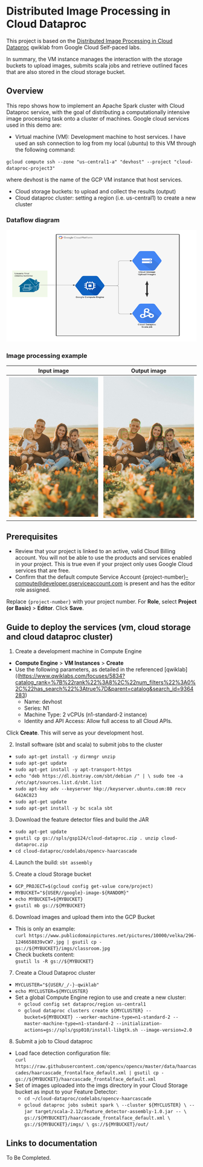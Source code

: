 # Distributed Image Processing in Cloud Dataproc
This project is based on the [Distributed Image Processing in Cloud Dataproc](https://www.qwiklabs.com/focuses/5834?catalog_rank=%7B%22rank%22%3A8%2C%22num_filters%22%3A0%2C%22has_search%22%3Atrue%7D&parent=catalog&search_id=9364283) qwiklab from Google Cloud Self-paced labs.

In summary, the VM instance manages the interaction with the storage buckets to upload images, submits scala jobs and retrieve outlined faces that are also stored in the cloud storage bucket.


## Overview
This repo shows how to implement an Apache Spark cluster with Cloud Dataproc service, with the goal of distributing a computationally intensive image processing task onto a cluster of machines. Google cloud services used in this demo are:

- Virtual machine (VM): Development machine to host services. I have used an ssh connection to log from my local (ubuntu) to this VM through the following command:

`gcloud compute ssh --zone "us-central1-a" "devhost" --project "cloud-dataproc-project3"`

 where devhost is the name of the GCP VM instance that host services.

- Cloud storage buckets: to upload and collect the results (output)
- Cloud dataproc cluster: setting a region (i.e. us-central1) to create a new cluster


### Dataflow diagram
![](img_files/GCP_dataproc.png)


### Image processing example
Input image             |  Output image
:-------------------------:|:-------------------------:
![](img_files/family_photo.jpeg)  |  ![](img_files/out_family_photo.jpeg)


## Prerequisites

- Review that your project is linked to an active, valid Cloud Billing account. You will not be able to use the products and services enabled in your project. This is true even if your project only uses Google Cloud services that are free.
- Confirm that the default compute Service Account {project-number}-compute@developer.gserviceaccount.com is present and has the editor role assigned.

Replace `{project-number}` with your project number.
For **Role**, select **Project (or Basic)** > **Editor**. Click **Save**.

## Guide to deploy the services (vm, cloud storage and cloud dataproc cluster)

1. Create a development machine in Compute Engine  
  - **Compute Engine** > **VM Instances** > **Create**  
  - Use the following parameters, as detailed in the referenced [qwiklab]((https://www.qwiklabs.com/focuses/5834?catalog_rank=%7B%22rank%22%3A8%2C%22num_filters%22%3A0%2C%22has_search%22%3Atrue%7D&parent=catalog&search_id=9364283)    
      * Name: devhost  
      * Series: N1  
      * Machine Type: 2 vCPUs (n1-standard-2 instance)  
      * Identity and API Access: Allow full access to all Cloud APIs.  

Click **Create**. This will serve as your development host.  

2. Install software (sbt and scala) to submit jobs to the cluster  
  - `sudo apt-get install -y dirmngr unzip`  
  - `sudo apt-get update`  
  - `sudo apt-get install -y apt-transport-https`  
  - `echo "deb https://dl.bintray.com/sbt/debian /" | \
       sudo tee -a /etc/apt/sources.list.d/sbt.list`  
  - `sudo apt-key adv --keyserver hkp://keyserver.ubuntu.com:80 recv 642AC823`  
  - `sudo apt-get update`  
  - `sudo apt-get install -y bc scala sbt`  

3. Download the feature detector files and build the JAR

  - `sudo apt-get update`
  - `gsutil cp gs://spls/gsp124/cloud-dataproc.zip .
     unzip cloud-dataproc.zip`
  - `cd cloud-dataproc/codelabs/opencv-haarcascade`

4. Launch the build: `sbt assembly`

5. Create a cloud Storage bucket

  - `GCP_PROJECT=$(gcloud config get-value core/project)`
  - `MYBUCKET="${USER//google}-image-${RANDOM}"`
  - `echo MYBUCKET=${MYBUCKET}`
  - `gsutil mb gs://${MYBUCKET}`

6. Download images and upload them into the GCP Bucket

  - This is only an example:  
    `curl https://www.publicdomainpictures.net/pictures/10000/velka/296-1246658839vCW7.jpg | gsutil cp - gs://${MYBUCKET}/imgs/classroom.jpg`
  - Check buckets content:  
    `gsutil ls -R gs://${MYBUCKET}`

7. Create a Cloud Dataproc cluster

  - `MYCLUSTER="${USER/_/-}-qwiklab"`
  - `echo MYCLUSTER=${MYCLUSTER}`
  - Set a global Compute Engine region to use and create a new cluster:  
    * `gcloud config set dataproc/region us-central1`
    * `gcloud dataproc clusters create ${MYCLUSTER} --bucket=${MYBUCKET} --worker-machine-type=n1-standard-2 --master-machine-type=n1-standard-2 --initialization-actions=gs://spls/gsp010/install-libgtk.sh --image-version=2.0`  

8. Submit a job to Cloud dataproc  

  - Load face detection configuration file:  
  `curl https://raw.githubusercontent.com/opencv/opencv/master/data/haarcascades/haarcascade_frontalface_default.xml | gsutil cp - gs://${MYBUCKET}/haarcascade_frontalface_default.xml`
  - Set of images uploaded into the imgs directory in your Cloud Storage bucket as input to your Feature Detector:  
    * `cd ~/cloud-dataproc/codelabs/opencv-haarcascade`
    * `gcloud dataproc jobs submit spark \
    --cluster ${MYCLUSTER} \
    --jar target/scala-2.12/feature_detector-assembly-1.0.jar -- \
    gs://${MYBUCKET}/haarcascade_frontalface_default.xml \
    gs://${MYBUCKET}/imgs/ \
    gs://${MYBUCKET}/out/`

## Links to documentation

To Be Completed.

